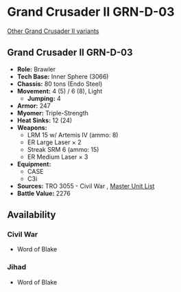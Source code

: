 # Grand Crusader II GRN-D-03 

[Other Grand Crusader II variants](../grand_crusader_ii.md) 

## Grand Crusader II GRN-D-03 

- **Role:** Brawler 
- **Tech Base:** Inner Sphere (3066) 
- **Chassis:** 80 tons (Endo Steel) 
- **Movement:** 4 (5) / 6 (8), Light 
  - **Jumping:** 4 
- **Armor:** 247 
- **Myomer:** Triple-Strength 
- **Heat Sinks:** 12 (24) 
- **Weapons:** 
  - LRM 15 w/ Artemis IV (ammo: 8) 
  - ER Large Laser × 2 
  - Streak SRM 6 (ammo: 15) 
  - ER Medium Laser × 3 
- **Equipment:** 
  - CASE 
  - C3i 
- **Sources:** TRO 3055 - Civil War , [Master Unit List](http://masterunitlist.info/Unit/Details/1254/grand-crusader-ii-grn-d-03) 
- **Battle Value:** 2276 

## Availability 

### Civil War 

- Word of Blake 

### Jihad 

- Word of Blake 

